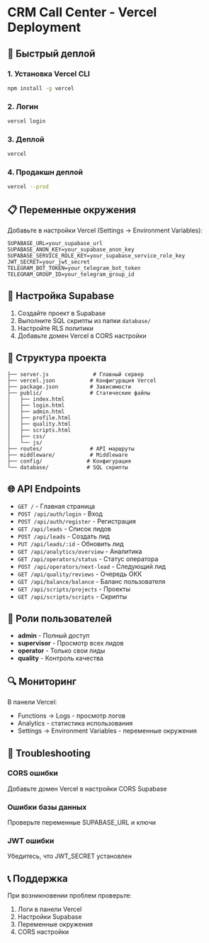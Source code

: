 # CRM Call Center - Vercel Deployment

## 🚀 Быстрый деплой

### 1. Установка Vercel CLI
```bash
npm install -g vercel
```

### 2. Логин
```bash
vercel login
```

### 3. Деплой
```bash
vercel
```

### 4. Продакшн деплой
```bash
vercel --prod
```

## 📋 Переменные окружения

Добавьте в настройки Vercel (Settings → Environment Variables):

```
SUPABASE_URL=your_supabase_url
SUPABASE_ANON_KEY=your_supabase_anon_key
SUPABASE_SERVICE_ROLE_KEY=your_supabase_service_role_key
JWT_SECRET=your_jwt_secret
TELEGRAM_BOT_TOKEN=your_telegram_bot_token
TELEGRAM_GROUP_ID=your_telegram_group_id
```

## 🔧 Настройка Supabase

1. Создайте проект в Supabase
2. Выполните SQL скрипты из папки `database/`
3. Настройте RLS политики
4. Добавьте домен Vercel в CORS настройки

## 📁 Структура проекта

```
├── server.js              # Главный сервер
├── vercel.json           # Конфигурация Vercel
├── package.json          # Зависимости
├── public/               # Статические файлы
│   ├── index.html
│   ├── login.html
│   ├── admin.html
│   ├── profile.html
│   ├── quality.html
│   ├── scripts.html
│   ├── css/
│   └── js/
├── routes/               # API маршруты
├── middleware/           # Middleware
├── config/              # Конфигурация
└── database/            # SQL скрипты
```

## 🌐 API Endpoints

- `GET /` - Главная страница
- `POST /api/auth/login` - Вход
- `POST /api/auth/register` - Регистрация
- `GET /api/leads` - Список лидов
- `POST /api/leads` - Создать лид
- `PUT /api/leads/:id` - Обновить лид
- `GET /api/analytics/overview` - Аналитика
- `GET /api/operators/status` - Статус оператора
- `POST /api/operators/next-lead` - Следующий лид
- `GET /api/quality/reviews` - Очередь ОКК
- `GET /api/balance/balance` - Баланс пользователя
- `GET /api/scripts/projects` - Проекты
- `GET /api/scripts/scripts` - Скрипты

## 👥 Роли пользователей

- **admin** - Полный доступ
- **supervisor** - Просмотр всех лидов
- **operator** - Только свои лиды
- **quality** - Контроль качества

## 🔍 Мониторинг

В панели Vercel:
- Functions → Logs - просмотр логов
- Analytics - статистика использования
- Settings → Environment Variables - переменные окружения

## 🐛 Troubleshooting

### CORS ошибки
Добавьте домен Vercel в настройки CORS Supabase

### Ошибки базы данных
Проверьте переменные SUPABASE_URL и ключи

### JWT ошибки
Убедитесь, что JWT_SECRET установлен

## 📞 Поддержка

При возникновении проблем проверьте:
1. Логи в панели Vercel
2. Настройки Supabase
3. Переменные окружения
4. CORS настройки
